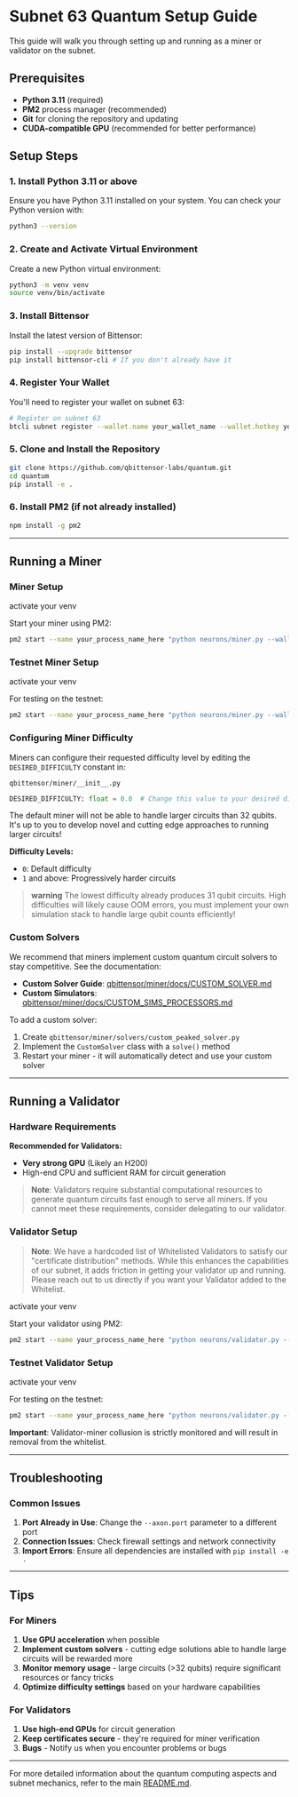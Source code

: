 # Subnet 63 Quantum Setup Guide

This guide will walk you through setting up and running as a miner or validator on the subnet.

## Prerequisites

- **Python 3.11** (required)
- **PM2** process manager (recommended)
- **Git** for cloning the repository and updating
- **CUDA-compatible GPU** (recommended for better performance)

## Setup Steps

### 1. Install Python 3.11 or above

Ensure you have Python 3.11 installed on your system. You can check your Python version with:
```bash
python3 --version
```

### 2. Create and Activate Virtual Environment

Create a new Python virtual environment:
```bash
python3 -m venv venv
source venv/bin/activate
```

### 3. Install Bittensor

Install the latest version of Bittensor:
```bash
pip install --upgrade bittensor
pip install bittensor-cli # If you don't already have it
```

### 4. Register Your Wallet

You'll need to register your wallet on subnet 63:

```bash
# Register on subnet 63
btcli subnet register --wallet.name your_wallet_name --wallet.hotkey your_hotkey_name --netuid 63
```

### 5. Clone and Install the Repository

```bash
git clone https://github.com/qbittensor-labs/quantum.git
cd quantum
pip install -e .
```

### 6. Install PM2 (if not already installed)

```bash
npm install -g pm2
```

---

## Running a Miner

### Miner Setup

activate your venv 

Start your miner using PM2:

```bash
pm2 start --name your_process_name_here "python neurons/miner.py --wallet.name your_wallet_name --wallet.hotkey your_hotkey_name --netuid 63 --subtensor.network put_network_here --axon.port 8091
```

### Testnet Miner Setup

activate your venv 

For testing on the testnet:

```bash
pm2 start --name your_process_name_here "python neurons/miner.py --wallet.name your_wallet_name --wallet.hotkey your_hotkey_name --netuid 380 --subtensor.network test--axon.port 8091 
```

### Configuring Miner Difficulty

Miners can configure their requested difficulty level by editing the `DESIRED_DIFFICULTY` constant in:
```
qbittensor/miner/__init__.py
```

```python
DESIRED_DIFFICULTY: float = 0.0  # Change this value to your desired difficulty
```
The default miner will not be able to handle larger circuits than 32 qubits. It's up to you to develop novel and cutting edge approaches to running larger circuits!

**Difficulty Levels:**
- `0`: Default difficulty
- `1` and above: Progressively harder circuits

> **warning** The lowest difficulty already produces 31 qubit circuits. High difficulties will likely cause OOM errors, you must implement your own simulation stack to handle large qubit counts efficiently!

### Custom Solvers

We recommend that miners implement custom quantum circuit solvers to stay competitive. See the documentation:
- **Custom Solver Guide**: [qbittensor/miner/docs/CUSTOM_SOLVER.md](qbittensor/miner/docs/CUSTOM_SOLVER.md)
- **Custom Simulators**: [qbittensor/miner/docs/CUSTOM_SIMS_PROCESSORS.md](qbittensor/miner/docs/CUSTOM_SIMS_PROCESSORS.md)

To add a custom solver:
1. Create `qbittensor/miner/solvers/custom_peaked_solver.py`
2. Implement the `CustomSolver` class with a `solve()` method
3. Restart your miner - it will automatically detect and use your custom solver

---

## Running a Validator

### Hardware Requirements

**Recommended for Validators:**
- **Very strong GPU** (Likely an H200)
- High-end CPU and sufficient RAM for circuit generation

> **Note**: Validators require substantial computational resources to generate quantum circuits fast enough to serve all miners. If you cannot meet these requirements, consider delegating to our validator.

### Validator Setup

> **Note**: We have a hardcoded list of Whitelisted Validators to satisfy our "certificate distribution" methods. While this enhances the capabilities of our subnet, it adds friction in getting your validator up and running. Please reach out to us directly if you want your Validator added to the Whitelist.

activate your venv 

Start your validator using PM2:

```bash
pm2 start --name your_process_name_here "python neurons/validator.py --wallet.name your_wallet_name --wallet.hotkey your_hotkey_name --netuid 63 --subtensor.network put_network_here --logging.debug --logging.info
```

### Testnet Validator Setup

activate your venv 

For testing on the testnet:

```bash
pm2 start --name your_process_name_here "python neurons/validator.py --wallet.name your_wallet_name --wallet.hotkey your_hotkey_name --netuid 380 --subtensor.network test --logging.debug --logging.info

```

**Important**: Validator-miner collusion is strictly monitored and will result in removal from the whitelist.

---

## Troubleshooting

### Common Issues

1. **Port Already in Use**: Change the `--axon.port` parameter to a different port
3. **Connection Issues**: Check firewall settings and network connectivity
4. **Import Errors**: Ensure all dependencies are installed with `pip install -e .`

---

## Tips

### For Miners

1. **Use GPU acceleration** when possible
2. **Implement custom solvers** - cutting edge solutions able to handle large circuits will be rewarded more
3. **Monitor memory usage** - large circuits (>32 qubits) require significant resources or fancy tricks
4. **Optimize difficulty settings** based on your hardware capabilities

### For Validators

1. **Use high-end GPUs** for circuit generation
3. **Keep certificates secure** - they're required for miner verification
4. **Bugs** - Notify us when you encounter problems or bugs

---

For more detailed information about the quantum computing aspects and subnet mechanics, refer to the main [README.md](README.md). 